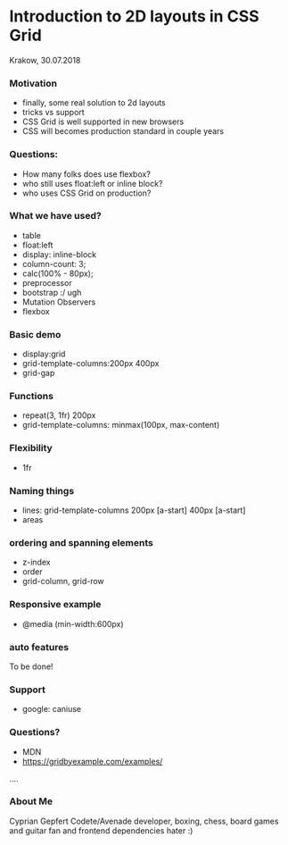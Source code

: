 Introduction to 2D layouts in CSS Grid
====

Krakow, 30.07.2018


### Motivation
* finally, some real solution to 2d layouts 
* tricks vs support
* CSS Grid is well supported in new browsers
* CSS will becomes production standard in couple years

### Questions:
* How many folks does use flexbox?
* who still uses float:left or inline block?
* who uses CSS Grid on production?

### What we have used?
* table
* float:left 
* display: inline-block
* column-count: 3;
* calc(100% - 80px);
* preprocessor
* bootstrap :/ ugh
* Mutation Observers
* flexbox

### Basic demo
* display:grid
* grid-template-columns:200px 400px 
* grid-gap

### Functions
* repeat(3, 1fr) 200px
* grid-template-columns: minmax(100px, max-content)

### Flexibility
* 1fr

### Naming things
* lines: grid-template-columns 200px [a-start] 400px [a-start]
* areas

### ordering and spanning elements
* z-index
* order
* grid-column, grid-row

### Responsive example
* @media (min-width:600px)

### auto features
To be done!

### Support
* google: caniuse 


### Questions?
* MDN
* https://gridbyexample.com/examples/

....

### About Me
Cyprian Gepfert Codete/Avenade developer, boxing, chess, board games and guitar fan and frontend dependencies hater :)
